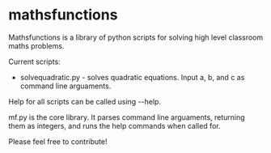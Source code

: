 mathsfunctions
==============

Mathsfunctions is a library of python scripts for solving high level classroom maths problems.

Current scripts:
* solvequadratic.py - solves quadratic equations. Input a, b, and c as command line arguaments.

Help for all scripts can be called using --help.

mf.py is the core library. It parses command line arguaments, returning them as integers, and runs the help commands when called for.

Please feel free to contribute!
